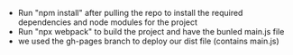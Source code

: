 * Run "npm install" after pulling the repo to install the required dependencies and node modules for the project
* Run "npx webpack" to build the project and have the bunled main.js file
* we used the gh-pages branch to deploy our dist file (contains main.js)
